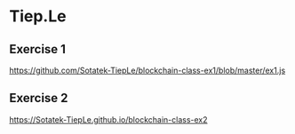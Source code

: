 # Tiep.Le

## Exercise 1
https://github.com/Sotatek-TiepLe/blockchain-class-ex1/blob/master/ex1.js

## Exercise 2
https://Sotatek-TiepLe.github.io/blockchain-class-ex2